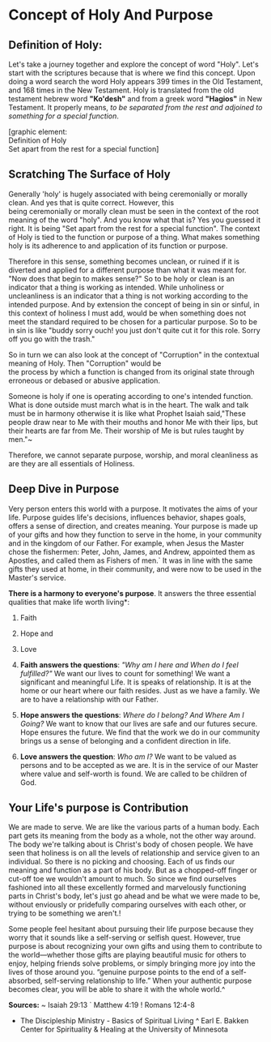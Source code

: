 # Concept of Holy And Purpose

## Definition of Holy:

Let's take a journey together and explore the concept of word "Holy". Let's start with the scriptures because that is where we find this concept. Upon doing a word search the word Holy appears 399 times in the Old Testament, and 168 times in the New Testament. Holy is translated from the old testament hebrew word **"Ko'desh"** and from a greek word **"Hagios"** in New Testament. It properly means, _to be separated from the rest and adjoined to something for a special function_.

\[graphic element:  
Definition of Holy  
Set apart from the rest for a special function\]

## Scratching The Surface of Holy

Generally 'holy' is hugely associated with being ceremonially or morally clean. And yes that is quite correct. However, this  
being ceremonially or morally clean must be seen in the context of the root meaning of the word "holy". And you know what that is? Yes you guessed it right. It is being "Set apart from the rest for a special function". The context of Holy is tied to the function or purpose of a thing. What makes something holy is its adherence to and application of its function or purpose.

Therefore in this sense, something becomes unclean, or ruined if it is diverted and applied for a different purpose than what it was meant for. "Now does that begin to makes sense?" So to be holy or clean is an indicator that a thing is working as intended. While unholiness or uncleanliness is an indicator that a thing is not working according to the intended purpose. And by extension the concept of being in sin or sinful, in this context of holiness I must add, would be when something does not meet the standard required to be chosen for a particular purpose. So to be in sin is like "buddy sorry ouch! you just don't quite cut it for this role. Sorry off you go with the trash."

So in turn we can also look at the concept of "Corruption" in the contextual meaning of Holy. Then "Corruption" would be  
the process by which a function is changed from its original state through erroneous or debased or abusive application.

Someone is holy if one is operating according to one's intended function. What is done outside must march what is in the heart. The walk and talk must be in harmony otherwise it is like what Prophet Isaiah said,"These people draw near to Me with their mouths and honor Me with their lips, but their hearts are far from Me. Their worship of Me is but rules taught by men."~

Therefore, we cannot separate purpose, worship, and moral cleanliness as are they are all essentials of Holiness. 

## Deep Dive in Purpose

Very person enters this world with a purpose. It motivates the aims of your life. Purpose guides life's decisions, influences behavior, shapes goals, offers a sense of direction, and creates meaning. Your purpose is made up of your gifts and how they function to serve in the home, in your community and in the kingdom of our Father. For example, when Jesus the Master chose the fishermen: Peter, John, James, and Andrew, appointed them as Apostles, and called them as Fishers of men.` It was in line with the same gifts they used at home, in their community, and were now to be used in the Master's service. 


**There is a harmony to everyone's purpose**. It answers the three essential qualities that make life worth living*: 
1. Faith
2. Hope and 
3. Love

1. **Faith answers the questions**: _"Why am I here and When do I feel fulfilled?"_ We want our lives to count for something! We want a significant and meaningful Life. It is speaks of relationship. It is at the home or our heart where our faith resides. Just as we have a family. We are to have a relationship with our Father. 
2. **Hope answers the questions**: _Where do I belong? And Where Am I Going?_ We want to know that our lives are safe and our futures secure. Hope ensures the future. We find that the work we do in our community brings us a sense of belonging and a confident direction in life.
3. **Love answers the question**: _Who am I?_ We want to be valued as persons and to be accepted as we are. It is in the service of our Master where value and self-worth is found. We are called to be children of God.

## Your Life's purpose is Contribution
We are made to serve. We are like the various parts of a human body. Each part gets its meaning from the body as a whole, not the other way around. The body we're talking about is Christ's body of chosen people. We have seen that holiness is on all the levels of relationship and service given to an individual. So there is no picking and choosing. Each of us finds our meaning and function as a part of his body. But as a chopped-off finger or cut-off toe we wouldn't amount to much. So since we find ourselves fashioned into all these excellently formed and marvelously functioning parts in Christ's body, let's just go ahead and be what we were made to be, without enviously or pridefully comparing ourselves with each other, or trying to be something we aren't.!

Some people feel hesitant about pursuing their life purpose because they worry that it sounds like a self-serving or selfish quest. However, true purpose is about recognizing your own gifts and using them to contribute to the world—whether those gifts are playing beautiful music for others to enjoy, helping friends solve problems, or simply bringing more joy into the lives of those around you.
“genuine purpose points to the end of a self-absorbed, self-serving relationship to life.” When your authentic purpose becomes clear, you will be able to share it with the whole world.^

**Sources:**
~ Isaiah 29:13
` Matthew 4:19
! Romans 12:4-8
* The Discipleship Ministry - Basics of Spiritual Living
^ Earl E. Bakken Center for Spirituality & Healing at the University of Minnesota
